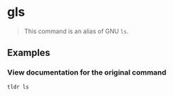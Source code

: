 # gls

> This command is an alias of GNU `ls`.

## Examples

### View documentation for the original command

```bash
tldr ls
```
